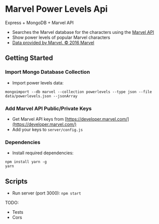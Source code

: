 # Marvel Power Levels Api

Express + MongoDB + Marvel API

* Searches the Marvel database for the characters using the [Marvel API](https://developer.marvel.com/)
* Show power levels of popular Marvel characters
* [Data provided by Marvel. © 2016 Marvel](http://marvel.com)

## Getting Started

### Import Mongo Database Collection

* Import power levels data:
```
mongoimport --db marvel --collection powerlevels --type json --file data/powerlevels.json --jsonArray
```

### Add Marvel API Public/Private Keys

* Get Marvel API keys from [https://developer.marvel.com/](https://developer.marvel.com/)
* Add your keys to `server/config.js`

### Dependencies

* Install required dependencies:
```
npm install yarn -g
yarn
```

## Scripts

* Run server (port 3000): `npm start`

TODO:
* Tests
* Cors